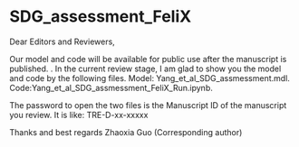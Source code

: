 # SDG_assessment_FeliX
Dear Editors and Reviewers,

Our model and code will be available for public use after the manuscript is published. 		. 
In the current review stage, I am glad to show you the model and code by the following files.
Model: Yang_et_al_SDG_assmessment.mdl.
Code:Yang_et_al_SDG_assmessment_FeliX_Run.ipynb.

The password to open the two files is the Manuscript ID of the manuscript you review. It is like: TRE-D-xx-xxxxx

Thanks and best regards
Zhaoxia Guo (Corresponding author)
